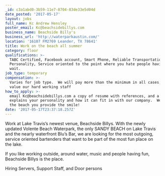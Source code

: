```yaml
---
_id: c3a1abd0-3b59-11e7-8704-83de33e5d04d
date_posted: '2017-05-17'
layout: jobs
full_name: Kc Andrew Hensley
poster_email: Kc@beachsidebillys.com
business_name: Beachside Billy's
business_url: 'http://waterparkaustin.com/'
location: '16107 FM2769 Leander, TX 78641'
title: Work on the beach all summer
category: floor
qualifications: >-
  TABC Certified, Facebook account, Smart Phone, Reliable Transportation, Great
  Personality, Service oriented to the point where you hate people having to
  wait.
job_type: temporary
compensation: >-
  Varies for job type.  We will pay more than the minimum in all cases, and we
  value our hard working staff
how_to_apply: >-
  email Kc@beachsidebillys.com a copy of resume with references, and a note that
  explains your personality and how it can fit in with our company.  We provide
  the beach you provide the smile!
date: '2017-05-17T23:37:18.257Z'
---
```

Work at Lake Travis’s newest venue, Beachside Billys. With the newly updated Volente Beach Waterpark, the only SANDY BEACH on Lake Travis and the nearly waterfront Blu’s Bar, we are looking for the most outgoing, service oriented bartenders that want to be part of the most fun place on the lake.

If you like working outside, around water, music and people having fun, Beachside Billys is the place.

Hiring Servers, Support Staff, and Door persons
